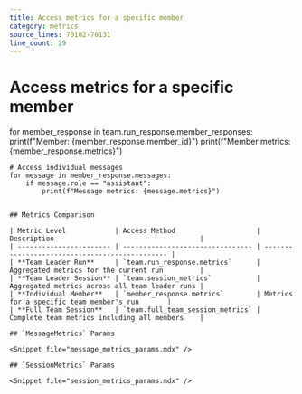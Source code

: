 ```yaml
---
title: Access metrics for a specific member
category: metrics
source_lines: 70102-70131
line_count: 29
---
```


# Access metrics for a specific member
for member_response in team.run_response.member_responses:
    print(f"Member: {member_response.member_id}")
    print(f"Member metrics: {member_response.metrics}")
    
    # Access individual messages
    for message in member_response.messages:
        if message.role == "assistant":
            print(f"Message metrics: {message.metrics}")
```

## Metrics Comparison

| Metric Level            | Access Method                    | Description                                    |
| ----------------------- | -------------------------------- | ---------------------------------------------- |
| **Team Leader Run**     | `team.run_response.metrics`      | Aggregated metrics for the current run         |
| **Team Leader Session** | `team.session_metrics`           | Aggregated metrics across all team leader runs |
| **Individual Member**   | `member_response.metrics`        | Metrics for a specific team member's run       |
| **Full Team Session**   | `team.full_team_session_metrics` | Complete team metrics including all members    |

## `MessageMetrics` Params

<Snippet file="message_metrics_params.mdx" />

## `SessionMetrics` Params

<Snippet file="session_metrics_params.mdx" />


